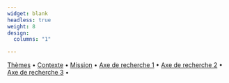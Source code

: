 ```yaml
---
widget: blank
headless: true
weight: 8
design:
  columns: "1"  

---
```


[Thèmes](https://www.medomics-udes.org/fr/about/#thèmes) • [Contexte](https://www.medomics-udes.org/fr/about/#contexte) • 
[Mission](https://www.medomics-udes.org/fr/about/#mission) • [Axe de recherche 1](https://www.medomics-udes.org/fr/about/#axe-de-recherche-1) • 
[Axe de recherche 2](https://www.medomics-udes.org/fr/about/#axe-de-recherche-2) • [Axe de recherche 3](https://www.medomics-udes.org/fr/about/#axe-de-recherche-3) • 
